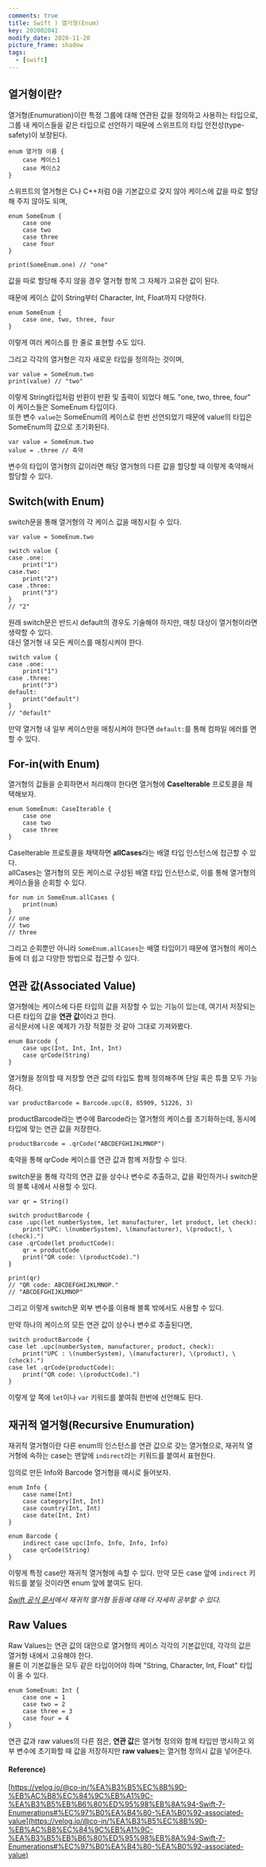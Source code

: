 ```yaml
---
comments: true
title: Swift ) 열거형(Enum)
key: 202002041
modify_date: 2020-11-20
picture_frame: shadow
tags:
  - [swift]
---
```

 
## 열거형이란?
 
열거형(Enumuration)이란 특정 그룹에 대해 연관된 값을 정의하고 사용하는 타입으로, 그룹 내 케이스들을 같은 타입으로 선언하기 때문에 스위프트의 타입 안전성(type-safety)이 보장된다.
```
enum 열거형 이름 {
    case 케이스1
    case 케이스2
}
```
스위프트의 열거형은 C나 C++처럼 0을 기본값으로 갖지 않아 케이스에 값을 따로 할당해 주지 않아도 되며,
```
enum SomeEnum {
    case one
    case two
    case three
    case four
}
 
print(SomeEnum.one) // "one"
```
값을 따로 할당해 주지 않을 경우 열거형 항목 그 자체가 고유한 값이 된다.   
 
때문에 케이스 값이 String부터 Character, Int, Float까지 다양하다.
```
enum SomeEnum {
    case one, two, three, four
}
```
이렇게 여러 케이스를 한 줄로 표현할 수도 있다.
    
    
그리고 각각의 열거형은 각자 새로운 타입을 정의하는 것이며,
```
var value = SomeEnum.two
print(value) // "two"
```
이렇게 String타입처럼 반환이 반환 및 출력이 되었다 해도 "one, two, three, four" 이 케이스들은 SomeEnum 타입이다.   
또한 변수 `value`는 SomeEnum의 케이스로 한번 선언되었기 때문에 value의 타입은 SomeEnum의 값으로 초기화된다.
```
var value = SomeEnum.two
value = .three // 축약
```
변수의 타입이 열거형의 값이라면 해당 열거형의 다른 값을 할당할 때 이렇게 축약해서 할당할 수 있다.
 
## Switch(with Enum)
 
switch문을 통해 열거형의 각 케이스 값을 매칭시킬 수 있다.
```
var value = SomeEnum.two
 
switch value {
case .one:
    print("1")
case.two:
    print("2")
case .three:
    print("3")
}
// "2"
```
원래 switch문은 반드시 default의 경우도 기술해야 하지만, 매칭 대상이 열거형이라면 생략할 수 있다.   
대신 열거형 내 모든 케이스를 매칭시켜야 한다.   
```
switch value {
case .one:
    print("1")
case .three:
    print("3")
default:
    print("default")
}
// "default"
```
만약 열거형 내 일부 케이스만을 매칭시켜야 한다면 `default:`를 통해 컴파일 에러를 면할 수 있다.
 
## For-in(with Enum)
 
열거형의 값들을 순회하면서 처리해야 한다면 열거형에 **CaseIterable** 프로토콜을 채택해보자.
```
enum SomeEnum: CaseIterable {
    case one
    case two
    case three
}
```
CaseIterable 프로토콜을 채택하면 **allCases**라는 배열 타입 인스턴스에 접근할 수 있다.   
allCases는 열거형의 모든 케이스로 구성된 배열 타입 인스턴스로, 이를 통해 열거형의 케이스들을 순회할 수 있다.
```
for num in SomeEnum.allCases {
    print(num)
}
// one
// two
// three
```
그리고 순회뿐만 아니라 `SomeEnum.allCases`는 배열 타입이기 때문에 열거형의 케이스들에 더 쉽고 다양한 방법으로 접근할 수 있다.
 
## 연관 값(Associated Value)
 
열거형에는 케이스에 다른 타입의 값을 저장할 수 있는 기능이 있는데, 여기서 저장되는 다른 타입의 값을 **연관 값**이라고 한다.   
공식문서에 나온 예제가 가장 적절한 것 같아 그대로 가져와봤다.
```
enum Barcode {
    case upc(Int, Int, Int, Int)
    case qrCode(String)
}
```
열거형을 정의할 때 저장할 연관 값의 타입도 함께 정의해주며 단일 혹은 튜플 모두 가능하다.
```
var productBarcode = Barcode.upc(8, 85909, 51226, 3)
```
productBarcode라는 변수에 Barcode라는 열거형의 케이스를 초기화하는데, 동시에 타입에 맞는 연관 값을 저장한다.
```
productBarcode = .qrCode("ABCDEFGHIJKLMNOP")
```
축약을 통해 qrCode 케이스를 연관 값과 함께 저장할 수 있다.   
    
    
switch문을 통해 각각의 연관 값을 상수나 변수로 추출하고, 값을 확인하거나 switch문의 블록 내에서 사용할 수 있다.
```
var qr = String()

switch productBarcode {
case .upc(let numberSystem, let manufacturer, let product, let check):
    print("UPC: \(numberSystem), \(manufacturer), \(product), \(check).")
case .qrCode(let productCode):
    qr = productCode
    print("QR code: \(productCode).")
}
 
print(qr)
// "QR code: ABCDEFGHIJKLMNOP."
// "ABCDEFGHIJKLMNOP"
```
그리고 이렇게 switch문 외부 변수를 이용해 블록 밖에서도 사용할 수 있다.   
 
만약 하나의 케이스의 모든 연관 값이 상수나 변수로 추출된다면,
```
switch productBarcode {
case let .upc(numberSystem, manufacturer, product, check):
    print("UPC : \(numberSystem), \(manufacturer), \(product), \(check).")
case let .qrCode(productCode):
    print("QR code: \(productCode).")
}
```
이렇게 앞 쪽에 `let`이나 `var` 키워드를 붙여줘 한번에 선언해도 된다.
  
## 재귀적 열거형(Recursive Enumuration)
 
재귀적 열거형이란 다른 enum의 인스턴스를 연관 값으로 갖는 열거형으로, 재귀적 열거형에 속하는 case는 맨앞에 `indirect`라는 키워드를 붙여서 표현한다.   
 
임의로 만든 Info와 Barcode 열거형을 예시로 들어보자.
```
enum Info {
    case name(Int)
    case category(Int, Int)
    case country(Int, Int)
    case date(Int, Int)
}

enum Barcode {
    indirect case upc(Info, Info, Info, Info)
    case qrCode(String)
}
```
이렇게 특정 case만 재귀적 열거형에 속할 수 있다. 만약 모든 case 앞에 `indirect` 키워드를 붙일 것이라면 enum 앞에 붙여도 된다.
    
    
*[Swift 공식 문서](https://docs.swift.org/swift-book/LanguageGuide/Enumerations.html)에서 재귀적 열거형 등등에 대해 더 자세히 공부할 수 있다.*
 
## Raw Values
 
Raw Values는 연관 값의 대안으로 열거형의 케이스 각각의 기본값인데, 각각의 값은 열거형 내에서 고유해야 한다.   
물론 이 기본값들은 모두 같은 타입이어야 하며 "String, Character, Int, Float" 타입이 올 수 있다.
```
enum SomeEnum: Int {
    case one = 1
    case two = 2
    case three = 3
    case four = 4
}
```
연관 값과 raw values의 다른 점은, **연관 값**은 열거형 정의와 함께 타입만 명시하고 외부 변수에 초기화할 때 값을 저장하지만 **raw values**는 열거형 정의시 값을 넣어준다.
 

 
#### Reference)
 
[https://velog.io/@co-in/%EA%B3%B5%EC%8B%9D-%EB%AC%B8%EC%84%9C%EB%A1%9C-%EA%B3%B5%EB%B6%80%ED%95%98%EB%8A%94-Swift-7-Enumerations#%EC%97%B0%EA%B4%80-%EA%B0%92-associated-value](https://velog.io/@co-in/%EA%B3%B5%EC%8B%9D-%EB%AC%B8%EC%84%9C%EB%A1%9C-%EA%B3%B5%EB%B6%80%ED%95%98%EB%8A%94-Swift-7-Enumerations#%EC%97%B0%EA%B4%80-%EA%B0%92-associated-value)
